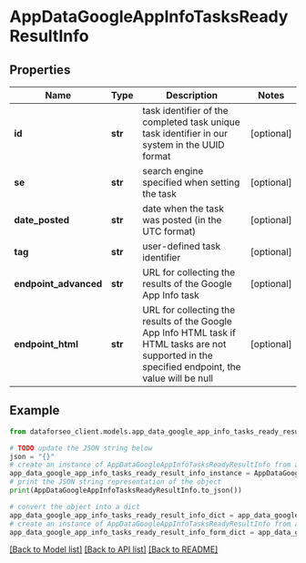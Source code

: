# AppDataGoogleAppInfoTasksReadyResultInfo


## Properties

Name | Type | Description | Notes
------------ | ------------- | ------------- | -------------
**id** | **str** | task identifier of the completed task unique task identifier in our system in the UUID format | [optional] 
**se** | **str** | search engine specified when setting the task | [optional] 
**date_posted** | **str** | date when the task was posted (in the UTC format) | [optional] 
**tag** | **str** | user-defined task identifier | [optional] 
**endpoint_advanced** | **str** | URL for collecting the results of the Google App Info task | [optional] 
**endpoint_html** | **str** | URL for collecting the results of the Google App Info HTML task if HTML tasks are not supported in the specified endpoint, the value will be null | [optional] 

## Example

```python
from dataforseo_client.models.app_data_google_app_info_tasks_ready_result_info import AppDataGoogleAppInfoTasksReadyResultInfo

# TODO update the JSON string below
json = "{}"
# create an instance of AppDataGoogleAppInfoTasksReadyResultInfo from a JSON string
app_data_google_app_info_tasks_ready_result_info_instance = AppDataGoogleAppInfoTasksReadyResultInfo.from_json(json)
# print the JSON string representation of the object
print(AppDataGoogleAppInfoTasksReadyResultInfo.to_json())

# convert the object into a dict
app_data_google_app_info_tasks_ready_result_info_dict = app_data_google_app_info_tasks_ready_result_info_instance.to_dict()
# create an instance of AppDataGoogleAppInfoTasksReadyResultInfo from a dict
app_data_google_app_info_tasks_ready_result_info_form_dict = app_data_google_app_info_tasks_ready_result_info.from_dict(app_data_google_app_info_tasks_ready_result_info_dict)
```
[[Back to Model list]](../README.md#documentation-for-models) [[Back to API list]](../README.md#documentation-for-api-endpoints) [[Back to README]](../README.md)



